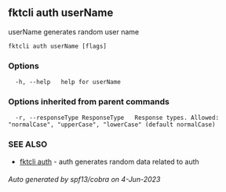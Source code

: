 ## fktcli auth userName

userName generates random user name

```
fktcli auth userName [flags]
```

### Options

```
  -h, --help   help for userName
```

### Options inherited from parent commands

```
  -r, --responseType ResponseType   Response types. Allowed: "normalCase", "upperCase", "lowerCase" (default normalCase)
```

### SEE ALSO

* [fktcli auth](fktcli_auth.md)	 - auth generates random data related to auth

###### Auto generated by spf13/cobra on 4-Jun-2023
